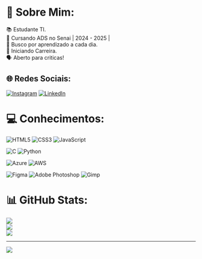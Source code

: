 # 💫 Sobre Mim:
📚 Estudante TI.<br>💼 Cursando ADS no Senai  | 2024 - 2025 |<br>🔭 Busco por aprendizado a cada dia. <br>🌱 Iniciando Carreira.<br>🗣️ Aberto para criticas!


## 🌐 Redes Sociais:
[![Instagram](https://img.shields.io/badge/Instagram-%23E4405F.svg?logo=Instagram&logoColor=white)](https://instagram.com/murilo.hstorres) [![LinkedIn](https://img.shields.io/badge/LinkedIn-%230077B5.svg?logo=linkedin&logoColor=white)](https://www.linkedin.com/in/murilo-torres-3195612a8/)

# 💻 Conhecimentos:
![HTML5](https://img.shields.io/badge/html5-%23E34F26.svg?style=for-the-badge&logo=html5&logoColor=white)
![CSS3](https://img.shields.io/badge/css3-%231572B6.svg?style=for-the-badge&logo=css3&logoColor=white)
![JavaScript](https://img.shields.io/badge/javascript-%23323330.svg?style=for-the-badge&logo=javascript&logoColor=%23F7DF1E)

![C](https://img.shields.io/badge/c-%2300599C.svg?style=for-the-badge&logo=c&logoColor=white)
![Python](https://img.shields.io/badge/python-3670A0?style=for-the-badge&logo=python&logoColor=ffdd54)

![Azure](https://img.shields.io/badge/azure-%230072C6.svg?style=for-the-badge&logo=microsoftazure&logoColor=white) 
![AWS](https://img.shields.io/badge/AWS-%23FF9900.svg?style=for-the-badge&logo=amazon-aws&logoColor=white)

![Figma](https://img.shields.io/badge/figma-%23F24E1E.svg?style=for-the-badge&logo=figma&logoColor=white)
![Adobe Photoshop](https://img.shields.io/badge/adobe%20photoshop-%2331A8FF.svg?style=for-the-badge&logo=adobe%20photoshop&logoColor=white) 
![Gimp](https://img.shields.io/badge/Gimp-657D8B?style=for-the-badge&logo=gimp&logoColor=FFFFFF)

# 📊 GitHub Stats:
![](https://github-readme-stats.vercel.app/api?username=MuriloHsTorres&theme=tokyonight&hide_border=false&include_all_commits=false&count_private=false)<br/>
![](https://github-readme-streak-stats.herokuapp.com/?user=MuriloHsTorres&theme=tokyonight&hide_border=false)<br/>
![](https://github-readme-stats.vercel.app/api/top-langs/?username=MuriloHsTorres&theme=tokyonight&hide_border=false&include_all_commits=false&count_private=false&layout=compact)

---
[![](https://visitcount.itsvg.in/api?id=MuriloHsTorres&icon=0&color=0)](https://visitcount.itsvg.in)

<!-- Proudly created with GPRM ( https://gprm.itsvg.in ) -->
